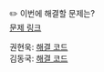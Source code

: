 ✏️ 이번에 해결할 문제는? <br>
[문제 링크](https://leetcode.com/problems/swap-nodes-in-pairs/)

권현욱: [해결 코드]() <br>
김동국: [해결 코드]() <br>
